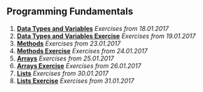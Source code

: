 <h2>Programming Fundamentals</h2>

1. <a href="https://github.com/Koceto/SoftUni/tree/master/Programming%20Fundamentals/Data%20Types%20and%20Variables"><b>Data Types and Variables</b></a>
    <i>Exercises from 18.01.2017</i>
2. <a href="https://github.com/Koceto/SoftUni/tree/master/Programming%20Fundamentals/Data%20Types%20and%20Variables%20Exercise"><b>Data Types and Variables Exercise</b></a>
    <i>Exercises from 19.01.2017</i>
3. <a href="https://github.com/Koceto/SoftUni/tree/master/Programming%20Fundamentals/Methods"><b>Methods</b></a>
    <i>Exercises from 23.01.2017</i>
4. <a href="https://github.com/Koceto/SoftUni/tree/master/Programming%20Fundamentals/Methods%20Exercise"><b>Methods Exercise</b></a>
    <i>Exercises from 24.01.2017</i>
5. <a href="https://github.com/Koceto/SoftUni/tree/master/Programming%20Fundamentals/Arrays"><b>Arrays</b></a>
    <i>Exercises from 25.01.2017</i>
6. <a href="https://github.com/Koceto/SoftUni/tree/master/Programming%20Fundamentals/Arrays%20Exercise"><b>Arrays Exercise</b></a>
    <i>Exercises from 26.01.2017</i>
7. <a href="https://github.com/Koceto/SoftUni/tree/master/Programming%20Fundamentals/Lists"><b>Lists</b></a>
    <i>Exercises from 30.01.2017</i>
8. <a href="https://github.com/Koceto/SoftUni/tree/master/Programming%20Fundamentals/Lists%20Exercise"><b>Lists Exercise</b></a>
    <i>Exercises from 31.01.2017</i>
